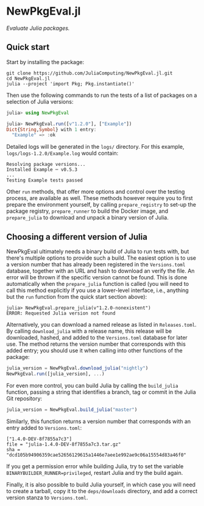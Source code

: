 # NewPkgEval.jl

*Evaluate Julia packages.*


## Quick start

Start by installing the package:

```shell
git clone https://github.com/JuliaComputing/NewPkgEval.jl.git
cd NewPkgEval.jl
julia --project 'import Pkg; Pkg.instantiate()'
```

Then use the following commands to run the tests of a list of packages on a selection of
Julia versions:

```julia
julia> using NewPkgEval

julia> NewPkgEval.run([v"1.2.0"], ["Example"])
Dict{String,Symbol} with 1 entry:
  "Example" => :ok
```

Detailed logs will be generated in the `logs/` directory. For this example,
`logs/logs-1.2.0/Example.log` would contain:

```
Resolving package versions...
Installed Example ─ v0.5.3
...
Testing Example tests passed
```

Other `run` methods, that offer more options and control over the testing process, are
available as well. These methods however require you to first prepare the environment
yourself, by calling `prepare_registry` to set-up the package registry, `prepare_runner` to
build the Docker image, and `prepare_julia` to download and unpack a binary version of
Julia.


## Choosing a different version of Julia

NewPkgEval ultimately needs a binary build of Julia to run tests with, but there's multiple
options to provide such a build. The easiest option is to use a version number that has
already been registered in the `Versions.toml` database, together with an URL and hash to
download an verify the file. An error will be thrown if the specific version cannot be
found. This is done automatically when the `prepare_julia` function is called (you will need
to call this method explicitly if you use a lower-level interface, i.e., anything but the
`run` function from the quick start section above):

```
julia> NewPkgEval.prepare_julia(v"1.2.0-nonexistent")
ERROR: Requested Julia version not found
```

Alternatively, you can download a named release as listed in `Releases.toml`. By calling
`download_julia` with a release name, this release will be downloaded, hashed, and added to
the `Versions.toml` database for later use. The method returns the version number that
corresponds with this added entry; you should use it when calling into other functions of
the package:

```julia
julia_version = NewPkgEval.download_julia("nightly")
NewPkgEval.run([julia_version], ...)
```

For even more control, you can build Julia by calling the `build_julia` function, passing a
string that identifies a branch, tag or commit in the Julia Git repository:

```julia
julia_version = NewPkgEval.build_julia("master")
```

Similarly, this function returns a version number that corresponds with an entry added to
`Versions.toml`:

```
["1.4.0-DEV-8f7855a7c3"]
file = "julia-1.4.0-DEV-8f7855a7c3.tar.gz"
sha = "dcd105b94906359cae52656129615a1446e7aee1e992ae9c06a15554d83a46f0"
```

If you get a permission error while building Julia, try to set the variable
`BINARYBUILDER_RUNNER=privileged`, restart Julia and try the build again.

Finally, it is also possible to build Julia yourself, in which case you will need to create
a tarball, copy it to the `deps/downloads` directory, and add a correct version stanza to
`Versions.toml`.
